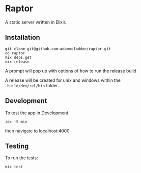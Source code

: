 # Raptor

A static server written in Elixir.

## Installation

```
git clone git@github.com:adammcfadden/raptor.git
cd raptor
mix deps.get
mix release
```

A prompt will pop up with options of how to run the release build

A release will be created for unix and windows within the `_build/dev/rel/bin` folder.

## Development

To test the app in Development
```
iex -S mix
```
then navigate to localhost:4000

## Testing

To run the tests:
```
mix test
```
